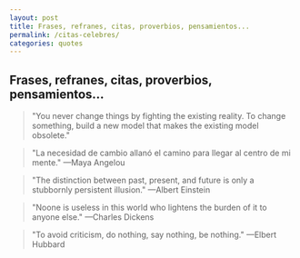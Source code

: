 ```yaml
---
layout: post
title: Frases, refranes, citas, proverbios, pensamientos...
permalink: /citas-celebres/
categories: quotes
---
```


## Frases, refranes, citas, proverbios, pensamientos...

> "You never change things by fighting the existing reality. To change something, build a new model that makes the existing model obsolete."

> "La necesidad de cambio allanó el camino para llegar al centro de mi mente." 
—Maya Angelou

> "The distinction between past, present, and future is only a stubbornly persistent illusion." 
—Albert Einstein

> "Noone is useless in this world who lightens the burden of it to anyone else."
—Charles Dickens

> "To avoid criticism, do nothing, say nothing, be nothing."
—Elbert Hubbard
